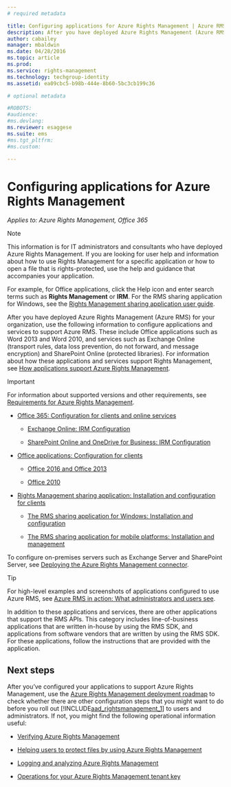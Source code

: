 ```yaml
---
# required metadata

title: Configuring applications for Azure Rights Management | Azure RMS
description: After you have deployed Azure Rights Management (Azure RMS) for your organization, use the following information to configure applications and services to support Azure RMS. These include Office applications such as Word 2013 and Word 2010, and services such as Exchange Online (transport rules, data loss prevention, do not forward, and message encryption) and SharePoint Online (protected libraries). 
author: cabailey
manager: mbaldwin
ms.date: 04/28/2016
ms.topic: article
ms.prod:
ms.service: rights-management
ms.technology: techgroup-identity
ms.assetid: ea09cbc5-b98b-444e-8b60-5bc3cb199c36

# optional metadata

#ROBOTS:
#audience:
#ms.devlang:
ms.reviewer: esaggese
ms.suite: ems
#ms.tgt_pltfrm:
#ms.custom:

---
```


# Configuring applications for Azure Rights Management

*Applies to: Azure Rights Management, Office 365*

> [!NOTE]
> This information is for IT administrators and consultants who have deployed Azure Rights Management. If you are looking for user help and information about how to use Rights Management for a specific application or how to open a file that is rights-protected, use the help and guidance that accompanies your application.
>
> For example, for Office applications, click the Help icon and enter search terms such as **Rights Management** or **IRM**. For the RMS sharing application for Windows, see the [Rights Management sharing application user guide](../rms-client/sharing-app-user-guide.md).

After you have deployed Azure Rights Management (Azure RMS) for your organization, use the following information to configure applications and services to support Azure RMS. These include Office applications such as Word 2013 and Word 2010, and services such as Exchange Online (transport rules, data loss prevention, do not forward, and message encryption) and SharePoint Online (protected libraries). For information about how these applications and services support Rights Management, see [How applications support Azure Rights Management](../understand-explore/applications-support.md).

> [!IMPORTANT]
> For information about supported versions and other requirements, see [Requirements for Azure Rights Management](../get-started/requirements-azure-rms.md).

-   [Office 365: Configuration for clients and online services](configure-office365.md)

    -   [Exchange Online: IRM Configuration](configure-office365.md#exchange-online-irm-configuration)

    -   [SharePoint Online and OneDrive for Business: IRM Configuration](configure-office365.md#sharepoint-online-and-onedrive-for-business-irm-configuration)

- [Office applications: Configuration for clients](configure-office-apps.md)

	-   [Office 2016 and Office 2013](configure-office-apps.md#office-2016-and-office-2013)

	-   [Office 2010](configure-office-apps.md#office-2010)

-   [Rights Management sharing application: Installation and configuration for clients](configure-sharing-app.md)

    -   [The RMS sharing application for Windows: Installation and configuration](configure-sharing-app.md#the-rms-sharing-application-for-windows-installation-and-configuration)

    -   [The RMS sharing application for mobile platforms: Installation and management](configure-sharing-app.md#the-rms-sharing-application-for-mobile-platforms-installation-and-management)


To configure on-premises servers such as Exchange Server and SharePoint Server, see [Deploying the Azure Rights Management connector](deploy-rms-connector.md).

> [!TIP]
> For high-level examples and screenshots of applications configured to use Azure RMS, see [Azure RMS in action: What administrators and users see](../understand-explore/what-admins-users-see.md).


In addition to these applications and services, there are other applications that support the RMS APIs. This category includes line-of-business applications that are written in-house by using the RMS SDK, and applications from software vendors that are written by using the RMS SDK. For these applications, follow the instructions that are provided with the application.

## Next steps
After you’ve configured your applications to support Azure Rights Management, use the [Azure Rights Management deployment roadmap](../plan-design/deployment-roadmap.md) to check whether there are other configuration steps that you might want to do before you roll out [!INCLUDE[aad_rightsmanagement_1](../includes/aad_rightsmanagement_1_md.md)] to users and administrators. If not, you might find the following operational information useful:

- [Verifying Azure Rights Management](verify.md)

- [Helping users to protect files by using Azure Rights Management](help-users.md)

- [Logging and analyzing Azure Rights Management](log-analyze-usage.md)

- [Operations for your Azure Rights Management tenant key](operations-tenant-key.md)


